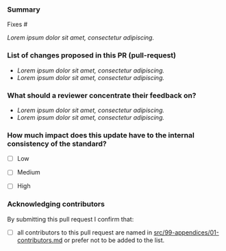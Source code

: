 <!--
Please complete the following sections when you submit your pull request.

You are encouraged to keep this top level comment box updated as you
develop and respond to reviews.

Note that text within html comment tags will not be rendered. 
-->
### Summary

<!-- Describe the problem you're trying to fix in this pull request. Please
reference any related issue and use fixes/close to automatically close them,
if pertinent -->

Fixes #<NUM> <!-- (e.g. Fixes #58.) -->

*Lorem ipsum dolor sit amet, consectetur adipiscing.*

### List of changes proposed in this PR (pull-request)

<!-- We suggest using bullets (indicated by * or -) and filled checkboxes [x] here -->

* *Lorem ipsum dolor sit amet, consectetur adipiscing.*
* *Lorem ipsum dolor sit amet, consectetur adipiscing.*


### What should a reviewer concentrate their feedback on?

<!-- This section is particularly useful if you have a pull request that is
still in development. You can guide the reviews to focus on the parts that are
ready for their comments. -->

<!-- We suggest using bullets (indicated by * or -) and filled checkboxes [x] here -->

* *Lorem ipsum dolor sit amet, consectetur adipiscing.*
* *Lorem ipsum dolor sit amet, consectetur adipiscing.*


### How much impact does this update have to the internal consistency of the standard?

<!-- Please select one of the boxes.

Some examples:
  * A low impact change: fix a typo or add an example
  * A medium impact change: changing/clarifying the description of a metadata field
  * A high impact change: merging a BIDS extension, adding a new metadata field

-->

- [ ] Low
- [ ] Medium
- [ ] High


### Acknowledging contributors

<!-- Please select the box when confirmed -->

By submitting this pull request I confirm that:

- [ ] all contributors to this pull request are named in [src/99-appendices/01-contributors.md](src/99-appendices/01-contributors.md) or prefer not to be added to the list.
